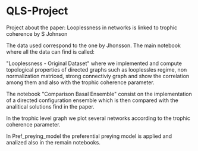 # QLS-Project

Project about the paper: Looplessness in networks is linked to trophic coherence by S Johnson 

The data used correspond to the one by Jhonsson. The main notebook where all the data can find is called:

"Looplessness - Original Dataset" where we implemented and compute topological properties of directed graphs such as looplessles regime, non normalization matriced, strong connectiviy graph and show the correlation among them and also with the trophic coherence parameter.

The notebook "Comparison Basal Ensemble" consist on the implementation of a directed configuration ensemble which is then compared with the analitical solutions find in the paper.

In the trophic level graph we plot several networks according to the trophic coherence parameter.

In Pref_preying_model the preferential preying model is applied and analized also in the remain notebooks.